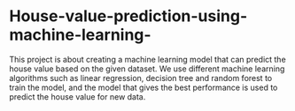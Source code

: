 # House-value-prediction-using-machine-learning-
This project is about creating a machine learning model that can predict the house value based on the given dataset. We use different machine learning algorithms such as linear regression, decision tree and random forest to train the model, and the model that gives the best performance is used to predict the house value for new data. 
